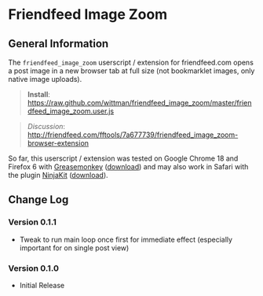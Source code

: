 # Friendfeed Image Zoom

## General Information
The `friendfeed_image_zoom` userscript / extension for friendfeed.com opens a post image in a new browser tab at full size (not bookmarklet images, only native image uploads).

>**Install**: <https://raw.github.com/wittman/friendfeed_image_zoom/master/friendfeed_image_zoom.user.js>

>_Discussion_: <http://friendfeed.com/fftools/7a677739/friendfeed_image_zoom-browser-extension>

So far, this userscript / extension was tested on Google Chrome 18 and Firefox 6 with [Greasemonkey](http://www.greasespot.net/) ([download](https://addons.mozilla.org/firefox/748/)) and may also work in Safari with the plugin [NinjaKit](http://d.hatena.ne.jp/os0x/20100612/1276330696) ([download](http://ss-o.net/safari/extension/NinjaKit.safariextz)).

## Change Log

### Version 0.1.1

- Tweak to run main loop once first for immediate effect (especially important for on single post view)

### Version 0.1.0

- Initial Release